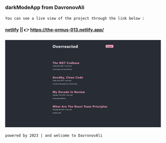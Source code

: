 ### darkModeApp from DavronovAli
`You can see a live view of the project through the link below :`
#### [netlify](https://the-ormus-013.netlify.app/) || 👉 https://the-ormus-013.netlify.app/
![reminderApp](/public/preview-img/img.jpg)

`powered by 2023 | and welcome to DavronovAli`